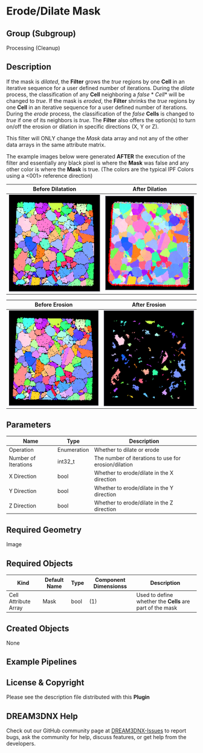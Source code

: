 # Erode/Dilate Mask

## Group (Subgroup)

Processing (Cleanup)

## Description

If the mask is _dilated_, the **Filter** grows the _true_ regions by one **Cell** in an iterative sequence for a user
defined number of iterations. During the _dilate_ process, the classification of any **Cell** neighboring a _false_ *
*Cell** will be changed to _true_. If the mask is _eroded_, the **Filter** shrinks the _true_ regions by one **Cell** in
an iterative sequence for a user defined number of iterations. During the _erode_ process, the classification of the
*false* **Cells** is changed to _true_ if one of its neighbors is _true_. The **Filter** also offers the option(s) to
turn on/off the erosion or dilation in specific directions (X, Y or Z).

This filter will ONLY change the _Mask_ data array and not any of the other data arrays in the same attribute matrix.

The example images below were generated **AFTER** the execution of the filter and essentially any black pixel is where the **Mask** was false and any other color is where the **Mask** is true. (The colors are the typical IPF Colors using a <001> reference direction)

| Before Dilatation                      | After Dilation                       |
|--------------------------------------|--------------------------------------|
| ![](Images/ErodeDilateMask_Before.png) | ![](Images/ErodeDilateMask_Dilate.png) |

| Before Erosion                      | After Erosion                       |
|--------------------------------------|--------------------------------------|
| ![](Images/ErodeDilateMask_Before.png) | ![](Images/ErodeDilateMask_Erode.png) |

## Parameters

| Name                 | Type        | Description                                          |
|-------------|-------------|------------------------------------------------------|
| Operation            | Enumeration | Whether to dilate or erode                           |
| Number of Iterations | int32_t     | The number of iterations to use for erosion/dilation |
| X Direction          | bool        | Whether to erode/dilate in the X direction           |
| Y Direction          | bool        | Whether to erode/dilate in the Y direction           |
| Z Direction          | bool        | Whether to erode/dilate in the Z direction           |

## Required Geometry

Image

## Required Objects

| Kind                     | Default Name | Type | Component Dimensionss | Description                                               |
|--------------------------|--------------|------|-----------------------|-----------------------------------------------------------|
| Cell Attribute Array | Mask         | bool | (1)                   | Used to define whether the **Cells** are part of the mask |

## Created Objects

None

## Example Pipelines

## License & Copyright

Please see the description file distributed with this **Plugin**

## DREAM3DNX Help

Check out our GitHub community page at [DREAM3DNX-Issues](https://github.com/BlueQuartzSoftware/DREAM3DNX-Issues) to report bugs, ask the community for help, discuss features, or get help from the developers.
